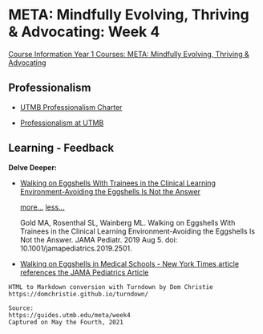 # META: Mindfully Evolving, Thriving & Advocating: Week 4

[Course Information Year 1 Courses: META: Mindfully Evolving, Thriving & Advocating](/usmle/meta/course-information/)

## Professionalism

*   [UTMB Professionalism Charter](https://www.utmb.edu/professionalism/about-us/professionalism-charter)
    
*   [Professionalism at UTMB](https://www.utmb.edu/professionalism)
    

## Learning - Feedback

**Delve Deeper:**

*   [Walking on Eggshells With Trainees in the Clinical Learning Environment-Avoiding the Eggshells Is Not the Answer](http://libux.utmb.edu/login?url=https://doi.org/10.1001/jamapediatrics.2019.2501)
    
    [more...](javascript:void(0);) [less...](javascript:void(0);)
    
    Gold MA, Rosenthal SL, Wainberg ML. Walking on Eggshells With Trainees in the Clinical Learning Environment-Avoiding the Eggshells Is Not the Answer. JAMA Pediatr. 2019 Aug 5. doi: 10.1001/jamapediatrics.2019.2501.
    
*   [Walking on Eggshells in Medical Schools - New York Times article references the JAMA Pediatrics Article](https://www.nytimes.com/2019/09/09/well/family/walking-on-eggshells-in-medical-schools.html)

```
HTML to Markdown conversion with Turndown by Dom Christie
https://domchristie.github.io/turndown/

Source:
https://guides.utmb.edu/meta/week4
Captured on May the Fourth, 2021
```
